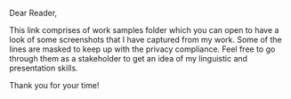 Dear Reader,

This link comprises of work samples folder which you can open to have a look of some screenshots that I have captured from my work. Some of the lines are masked to keep up with the privacy compliance. Feel free to go through them as a stakeholder to get an idea of my linguistic and presentation skills.

Thank you for your time!
